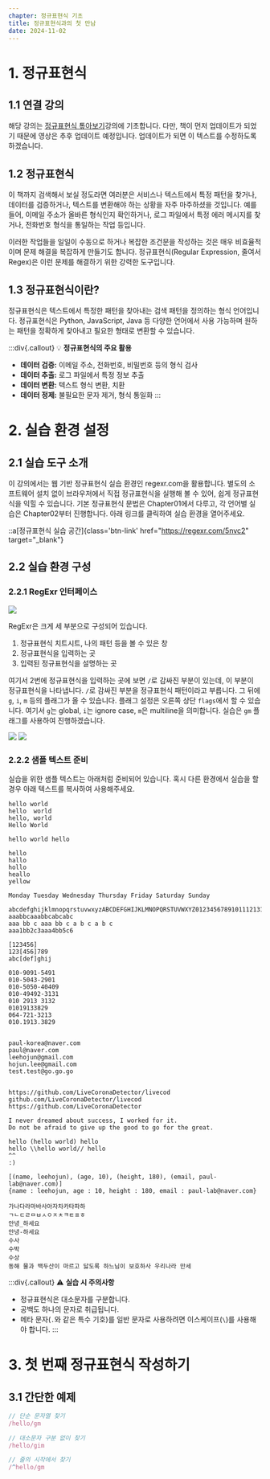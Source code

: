 ```yaml
---
chapter: 정규표현식 기초
title: 정규표현식과의 첫 만남
date: 2024-11-02
---
```


# 1. 정규표현식

## 1.1 연결 강의

해당 강의는 [정규표현식 톺아보기](https://inf.run/RVcSt)강의에 기초합니다. 다만, 책이 먼저 업데이트가 되었기 때문에 영상은 추후 업데이트 예정입니다. 업데이트가 되면 이 텍스트를 수정하도록 하겠습니다.

## 1.2 정규표현식

이 책까지 검색해서 보실 정도라면 여러분은 서비스나 텍스트에서 특정 패턴을 찾거나, 데이터를 검증하거나, 텍스트를 변환해야 하는 상황을 자주 마주하셨을 것입니다. 예를 들어, 이메일 주소가 올바른 형식인지 확인하거나, 로그 파일에서 특정 에러 메시지를 찾거나, 전화번호 형식을 통일하는 작업 등입니다.

이러한 작업들을 일일이 수동으로 하거나 복잡한 조건문을 작성하는 것은 매우 비효율적이며 문제 해결을 복잡하게 만들기도 합니다. 정규표현식(Regular Expression, 줄여서 Regex)은 이런 문제를 해결하기 위한 강력한 도구입니다.

## 1.3 정규표현식이란?

정규표현식은 텍스트에서 특정한 패턴을 찾아내는 검색 패턴을 정의하는 형식 언어입니다. 정규표현식은 Python, JavaScript, Java 등 다양한 언어에서 사용 가능하며 원하는 패턴을 정확하게 찾아내고 필요한 형태로 변환할 수 있습니다.

:::div{.callout}
💡 **정규표현식의 주요 활용**

- **데이터 검증:** 이메일 주소, 전화번호, 비밀번호 등의 형식 검사
- **데이터 추출:** 로그 파일에서 특정 정보 추출
- **데이터 변환:** 텍스트 형식 변환, 치환
- **데이터 정제:** 불필요한 문자 제거, 형식 통일화
:::

# 2. 실습 환경 설정

## 2.1 실습 도구 소개

이 강의에서는 웹 기반 정규표현식 실습 환경인 regexr.com을 활용합니다. 별도의 소프트웨어 설치 없이 브라우저에서 직접 정규표현식을 실행해 볼 수 있어, 쉽게 정규표현식을 익힐 수 있습니다. 기본 정규표현식 문법은 Chapter01에서 다루고, 각 언어별 실습은 Chapter02부터 진행합니다. 아래 링크를 클릭하여 실습 환경을 열어주세요.

::a[정규표현식 실습 공간]{class='btn-link' href="https://regexr.com/5nvc2" target="\_blank"}

## 2.2 실습 환경 구성

### 2.2.1 RegExr 인터페이스

![](/images/regular-expression/re_0.png)

RegExr은 크게 세 부분으로 구성되어 있습니다.

1. 정규표현식 치트시트, 나의 패턴 등을 볼 수 있은 창
2. 정규표현식을 입력하는 곳
3. 입력된 정규표현식을 설명하는 곳

여기서 2번에 정규표현식을 입력하는 곳에 보면 `/`로 감싸진 부분이 있는데, 이 부분이 정규표현식을 나타냅니다. `/`로 감싸진 부분을 정규표현식 패턴이라고 부릅니다. 그 뒤에 `g`, `i`, `m` 등의 플래그가 올 수 있습니다. 플래그 설정은 오른쪽 상단 `flags`에서 할 수 있습니다. 여기서 `g`는 global, `i`는 ignore case, `m`은 multiline을 의미합니다. 실습은 `gm` 플래그를 사용하여 진행하겠습니다.

![](/images/regular-expression/re_1.png)
![](/images/regular-expression/re_3.png)

### 2.2.2 샘플 텍스트 준비

실습을 위한 샘플 텍스트는 아래처럼 준비되어 있습니다. 혹시 다른 환경에서 실습을 할 경우 아래 텍스트를 복사하여 사용해주세요.

```
hello world
hello  world
hello, world
Hello World

hello world hello

hello
hallo
hollo
heallo
yellow

Monday Tuesday Wednesday Thursday Friday Saturday Sunday

abcdefghijklmnopqrstuvwxyzABCDEFGHIJKLMNOPQRSTUVWXYZ01234567891011121314151617181920
aaabbcaaabbcabcabc
aaa bb c aaa bb c a b c a b c
aaa1bb2c3aaa4bb5c6

[123456]
123[456]789
abc[def]ghij

010-9091-5491
010-5043-2901
010-5050-40409
010-49492-3131
010 2913 3132
01019133829
064-721-3213
010.1913.3829


paul-korea@naver.com
paul@naver.com
leehojun@gmail.com
hojun.lee@gmail.com
test.test@go.go.go


https://github.com/LiveCoronaDetector/livecod
github.com/LiveCoronaDetector/livecod
https://github.com/LiveCoronaDetector

I never dreamed about success, I worked for it.
Do not be afraid to give up the good to go for the great.

hello (hello world) hello
hello \\hello world// hello
^^
:)

[(name, leehojun), (age, 10), (height, 180), (email, paul-lab@naver.com)]
{name : leehojun, age : 10, height : 180, email : paul-lab@naver.com}

가나다라마바사아자차카타파하
ㄱㄴㄷㄹㅁㅂㅅㅇㅈㅊㅋㅌㅍㅎ
안녕_하세요
안녕-하세요
수사
수박
수상
동해 물과 백두산이 마르고 닳도록 하느님이 보호하사 우리나라 만세
```

:::div{.callout}
⚠️ **실습 시 주의사항**

- 정규표현식은 대소문자를 구분합니다.
- 공백도 하나의 문자로 취급됩니다.
- 메타 문자(`.`와 같은 특수 기호)를 일반 문자로 사용하려면 이스케이프(`\`)를 사용해야 합니다.
:::

# 3. 첫 번째 정규표현식 작성하기

## 3.1 간단한 예제
```javascript
// 단순 문자열 찾기
/hello/gm

// 대소문자 구분 없이 찾기
/hello/gim

// 줄의 시작에서 찾기
/^hello/gm
```